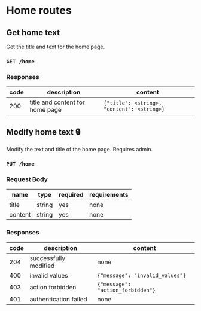 # Home routes

## Get home text

Get the title and text for the home page.

### `GET /home`

### Responses

| code | description                     | content                                    |
| ---- | ------------------------------- | ------------------------------------------ |
| 200  | title and content for home page | `{"title": <string>, "content": <string>}` |

## Modify home text :lock:

Modify the text and title of the home page. Requires admin.

### `PUT /home`

### Request Body

| name    | type   | required | requirements |
| ------- | ------ | -------- | ------------ |
| title   | string | yes      | none         |
| content | string | yes      | none         |

### Responses

| code | description           | content                           |
| ---- | --------------------- | --------------------------------- |
| 204  | successfully modified | none                              |
| 400  | invalid values        | `{"message": "invalid_values"}`   |
| 403  | action forbidden      | `{"message": "action_forbidden"}` |
| 401  | authentication failed | none                              |

